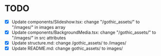 # TODO

- [x] Update components/Slideshow.tsx: change "/gothic_assets/" to "/images/" in images array
- [x] Update components/BackgroundMedia.tsx: change "/gothic_assets/" to "/images/" in src attributes
- [x] Update structure.md: change /gothic_assets/ to /images/
- [x] Update README.md: change gothic_assets/ to images/
